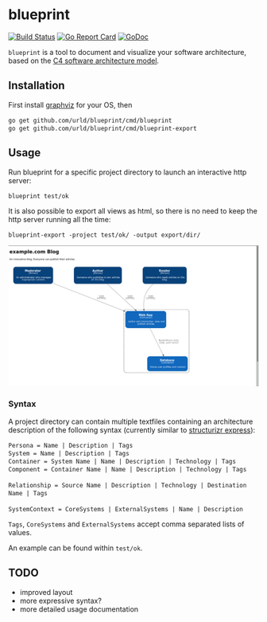 # blueprint

[![Build Status](https://travis-ci.org/urld/blueprint.svg?branch=master)](https://travis-ci.org/urld/blueprint)
[![Go Report Card](https://goreportcard.com/badge/github.com/urld/blueprint)](https://goreportcard.com/report/github.com/urld/blueprint)
[![GoDoc](https://godoc.org/github.com/urld/blueprint?status.svg)](https://godoc.org/github.com/urld/blueprint)

`blueprint` is a tool to document and visualize your software architecture, based on the [C4 software architecture model](https://c4model.com).

## Installation

First install [graphviz](http://graphviz.org/Download.php) for your OS, then

	go get github.com/urld/blueprint/cmd/blueprint
	go get github.com/urld/blueprint/cmd/blueprint-export

## Usage
Run blueprint for a specific project directory to launch an interactive http server:

	blueprint test/ok

It is also possible to export all views as html, so there is no need to keep the http server
running all the time:

	blueprint-export -project test/ok/ -output export/dir/

![Example](https://github.com/urld/blueprint/blob/master/test/example.png)

### Syntax 

A project directory can contain multiple textfiles
containing an architecture description of the following syntax (currently similar to [structurizr express](https://structurizr.com/express)):

	Persona = Name | Description | Tags
	System = Name | Description | Tags
	Container = System Name | Name | Description | Technology | Tags
	Component = Container Name | Name | Description | Technology | Tags

	Relationship = Source Name | Description | Technology | Destination Name | Tags

	SystemContext = CoreSystems | ExternalSystems | Name | Description

`Tags`, `CoreSystems` and `ExternalSystems` accept comma separated lists of values.

An example can be found within `test/ok`.




## TODO

* improved layout
* more expressive syntax?
* more detailed usage documentation
